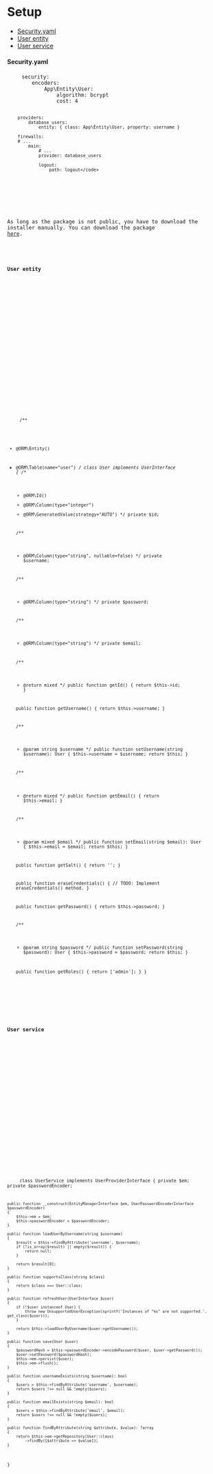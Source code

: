 <h1 class="doc-title">Setup</h1>

- [Security.yaml](#security-yaml)
- [User entity](#user-entity)
- [User service](#user-service)


<a name="security-yaml"></a>
<h4>Security.yaml</h4>
  
<div>
  <div class="code-header">
    <div class="container-fluid">
        <div class="row">
          <div class="button red"></div>
          	<div class="button yellow"></div>
          	<div class="button green"></div>
        </div>
    </div>
  </div>
  <pre class="code-white imp-code line-numbers language-yaml">
	<code class="language-yaml">security:
		encoders:
			App\Entity\User:
				algorithm: bcrypt
				cost: 4
            
		providers:
			database_users:
				entity: { class: App\Entity\User, property: username }
            
		firewalls:
		# ...
			main:
				# ...
				provider: database_users

				logout:
					path: logout</code>
  </pre>
</div>

As long as the package is not public, you have to download the installer manually. You can download the package <a href="downloads/installer.zip" target="_blank">here</a>.

<a name="user-entity"></a>
<h4>User entity</h4>

<div>
  <div class="code-header">
    <div class="container-fluid">
        <div class="row">
          <div class="button red"></div>
          	<div class="button yellow"></div>
          	<div class="button green"></div>
        </div>
    </div>
  </div>
  <pre class="code-white imp-code line-numbers language-php">
	<code class="language-php"><?php
namespace App\Entity;
use Symfony\Component\Security\Core\User\UserInterface;
use Doctrine\ORM\Mapping as ORM;

/**
* @ORM\Entity()
* @ORM\Table(name="user")
*/
class User implements UserInterface
{
    /**
    * @ORM\Id()
    * @ORM\Column(type="integer")
    * @ORM\GeneratedValue(strategy="AUTO")
    */
    private $id;

    /**
    * @ORM\Column(type="string", nullable=false)
    */
    private $username;

    /**
    * @ORM\Column(type="string")
    */
    private $password;

    /**
    * @ORM\Column(type="string")
    */
    private $email;

    /**
    * @return mixed
    */
    public function getId()
    {
        return $this->id;
    }

    public function getUsername()
    {
        return $this->username;
    }

    /**
    * @param string $username
    */
    public function setUsername(string $username): User
    {
        $this->username = $username;
        return $this;
    }

    /**
    * @return mixed
    */
    public function getEmail()
    {
        return $this->email;
    }

    /**
    * @param mixed $email
    */
    public function setEmail(string $email): User
    {
        $this->email = $email;
        return $this;
    }

    public function getSalt()
    {
        return '';
    }

    public function eraseCredentials()
    {
        // TODO: Implement eraseCredentials() method.
    }

    public function getPassword()
    {
        return $this->password;
    }

    /**
    * @param string $password
    */
    public function setPassword(string $password): User
    {
        $this->password = $password;
        return $this;
    }

    public function getRoles()
    {
        return ['admin'];
    }
}</code>
  </pre>
</div>

<a name="user-service"></a>
<h4>User service</h4>

<div>
  <div class="code-header">
    <div class="container-fluid">
        <div class="row">
          <div class="button red"></div>
          	<div class="button yellow"></div>
          	<div class="button green"></div>
        </div>
    </div>
  </div>
  <pre class="code-white imp-code line-numbers language-php">
	<code class="language-php"><?php
namespace App\Service;
use App\Entity\User;
use Doctrine\ORM\EntityManagerInterface;
use Symfony\Component\Security\Core\Encoder\UserPasswordEncoder;
use Symfony\Component\Security\Core\Encoder\UserPasswordEncoderInterface;
use Symfony\Component\Security\Core\Exception\UnsupportedUserException;
use Symfony\Component\Security\Core\User\UserInterface;
use Symfony\Component\Security\Core\User\UserProviderInterface;

class UserService implements UserProviderInterface
{
    private $em;
    private $passwordEncoder;

    public function __construct(EntityManagerInterface $em, UserPasswordEncoderInterface $passwordEncoder)
    {
        $this->em = $em;
        $this->passwordEncoder = $passwordEncoder;
    }

    public function loadUserByUsername(string $username)
    {
        $result = $this->findByAttribute('username', $username);
        if (!is_array($result) || empty($result)) {
            return null;
        }

        return $result[0];
    }

    public function supportsClass(string $class)
    {
        return $class === User::class;
    }

    public function refreshUser(UserInterface $user)
    {
        if (!$user instanceof User) {
            throw new UnsupportedUserException(sprintf('Instances of "%s" are not supported.', get_class($user)));
        }

        return $this->loadUserByUsername($user->getUsername());
    }

    public function save(User $user)
    {
        $passwordHash = $this->passwordEncoder->encodePassword($user, $user->getPassword());
        $user->setPassword($passwordHash);
        $this->em->persist($user);
        $this->em->flush();
    }

    public function usernameExists(string $username): bool
    {
        $users = $this->findByAttribute('username', $username);
        return $users !== null && !empty($users);
    }

    public function emailExists(string $email): bool
    {
        $users = $this->findByAttribute('email', $email);
        return $users !== null && !empty($users);
    }

    public function findByAttribute(string $attribute, $value): ?array
    {
        return $this->em->getRepository(User::class)
            ->findBy([$attribute => $value]);
    }
}</code>
  </pre>
</div>
